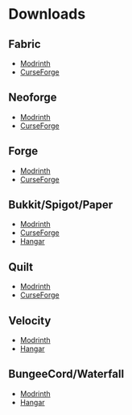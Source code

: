 # Downloads

## Fabric

- [Modrinth](https://modrinth.com/mod/simple-voice-chat/versions?l=fabric) <Badge type="tip" text="Recommended" />
- [CurseForge](https://legacy.curseforge.com/minecraft/mc-mods/simple-voice-chat/files/all?filter-game-version=2020709689%3A7499)

## Neoforge

- [Modrinth](https://modrinth.com/mod/simple-voice-chat/versions?l=neoforge) <Badge type="tip" text="Recommended" />
- [CurseForge](https://legacy.curseforge.com/minecraft/mc-mods/simple-voice-chat/files/all?filter-game-version=2020709689%3A10150)

## Forge

- [Modrinth](https://modrinth.com/mod/simple-voice-chat/versions?l=forge) <Badge type="tip" text="Recommended" />
- [CurseForge](https://legacy.curseforge.com/minecraft/mc-mods/simple-voice-chat/files/all?filter-game-version=2020709689%3A7498)

## Bukkit/Spigot/Paper

- [Modrinth](https://modrinth.com/plugin/simple-voice-chat/versions?l=bukkit) <Badge type="tip" text="Recommended" />
- [CurseForge](https://legacy.curseforge.com/minecraft/bukkit-plugins/simple-voice-chat/files/all)
- [Hangar](https://hangar.papermc.io/henkelmax/SimpleVoiceChat/versions?platform=PAPER)

## Quilt

- [Modrinth](https://modrinth.com/mod/simple-voice-chat/versions?l=quilt) <Badge type="tip" text="Recommended" />
- [CurseForge](https://legacy.curseforge.com/minecraft/mc-mods/simple-voice-chat/files/all?filter-game-version=2020709689%3A9153)

## Velocity

- [Modrinth](https://modrinth.com/mod/simple-voice-chat/versions?l=velocity) <Badge type="tip" text="Recommended" />
- [Hangar](https://hangar.papermc.io/henkelmax/SimpleVoiceChat/versions?platform=VELOCITY)

## BungeeCord/Waterfall

- [Modrinth](https://modrinth.com/mod/simple-voice-chat/versions?l=bungeecord) <Badge type="tip" text="Recommended" />
- [Hangar](https://hangar.papermc.io/henkelmax/SimpleVoiceChat/versions?platform=WATERFALL)
